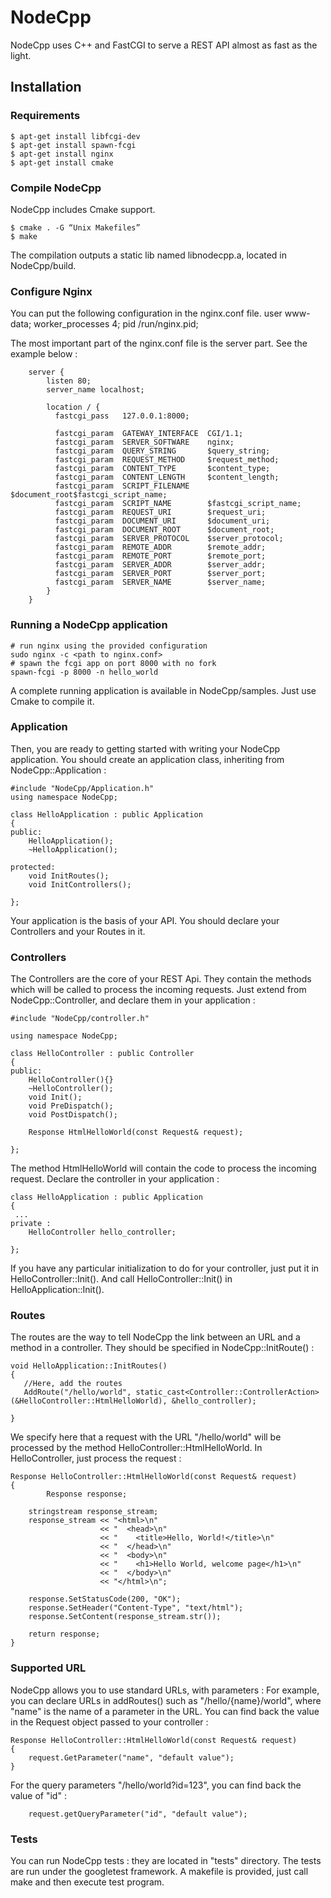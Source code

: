 NodeCpp
=======

NodeCpp uses C++ and FastCGI to serve a REST API almost as fast as the light.

Installation
------------

### Requirements

	$ apt-get install libfcgi-dev
	$ apt-get install spawn-fcgi
	$ apt-get install nginx
	$ apt-get install cmake

### Compile NodeCpp
NodeCpp includes Cmake support.

	$ cmake . -G “Unix Makefiles”
	$ make

The compilation outputs a static lib named libnodecpp.a, located in NodeCpp/build.


### Configure Nginx

You can put the following configuration in the nginx.conf file.
	user www-data;
	worker_processes 4;
	pid /run/nginx.pid;

The most important part of the nginx.conf file is the server part. See the example below :


	    server {
	        listen 80;
	        server_name localhost;

	        location / {
	          fastcgi_pass   127.0.0.1:8000;

	          fastcgi_param  GATEWAY_INTERFACE  CGI/1.1;
	          fastcgi_param  SERVER_SOFTWARE    nginx;
	          fastcgi_param  QUERY_STRING       $query_string;
	          fastcgi_param  REQUEST_METHOD     $request_method;
	          fastcgi_param  CONTENT_TYPE       $content_type;
	          fastcgi_param  CONTENT_LENGTH     $content_length;
	          fastcgi_param  SCRIPT_FILENAME    $document_root$fastcgi_script_name;
	          fastcgi_param  SCRIPT_NAME        $fastcgi_script_name;
	          fastcgi_param  REQUEST_URI        $request_uri;
	          fastcgi_param  DOCUMENT_URI       $document_uri;
	          fastcgi_param  DOCUMENT_ROOT      $document_root;
	          fastcgi_param  SERVER_PROTOCOL    $server_protocol;
	          fastcgi_param  REMOTE_ADDR        $remote_addr;
	          fastcgi_param  REMOTE_PORT        $remote_port;
	          fastcgi_param  SERVER_ADDR        $server_addr;
	          fastcgi_param  SERVER_PORT        $server_port;
	          fastcgi_param  SERVER_NAME        $server_name;
		    }
	    }
	



### Running a NodeCpp application
	
	# run nginx using the provided configuration
	sudo nginx -c <path to nginx.conf>
	# spawn the fcgi app on port 8000 with no fork
	spawn-fcgi -p 8000 -n hello_world
	
A complete running application is available in NodeCpp/samples. Just use Cmake to compile it.

### Application

Then, you are ready to getting started with writing your NodeCpp application.
You should create an application class, inheriting from NodeCpp::Application :

	#include "NodeCpp/Application.h"
	using namespace NodeCpp;

	class HelloApplication : public Application
	{
	public:
	    HelloApplication();
	    ~HelloApplication();
	
	protected:
	    void InitRoutes();
	    void InitControllers();
	
	};

Your application is the basis of your API. You should declare your Controllers and your Routes in it.

### Controllers

The Controllers are the core of your REST Api. They contain the methods which will be called to process the incoming requests. Just extend from NodeCpp::Controller, and declare them in your application :

	#include "NodeCpp/controller.h"

	using namespace NodeCpp;
	
	class HelloController : public Controller
	{
	public:
	    HelloController(){}
	    ~HelloController();
	    void Init();
	    void PreDispatch();
	    void PostDispatch();
	
	    Response HtmlHelloWorld(const Request& request);
	    
	};
The method HtmlHelloWorld will contain the code to process the incoming request.
Declare the controller in your application :

	class HelloApplication : public Application
	{
	 ...
	private :
	    HelloController hello_controller;
	
	};
If you have any particular initialization to do for your controller, just put it in HelloController::Init(). And call HelloController::Init() in HelloApplication::Init().

### Routes

The routes are the way to tell NodeCpp the link between an URL and a method in a controller.
They should be specified in NodeCpp::InitRoute() :

	void HelloApplication::InitRoutes()
	{
	   //Here, add the routes
	   AddRoute("/hello/world", static_cast<Controller::ControllerAction>(&HelloController::HtmlHelloWorld), &hello_controller);
	
	}
We specify here that a request with the URL "/hello/world" will be processed by the method HelloController::HtmlHelloWorld.
In HelloController, just process the request :

	Response HelloController::HtmlHelloWorld(const Request& request)
	{
		    Response response;
	
	    stringstream response_stream;
	    response_stream << "<html>\n"
	                    << "  <head>\n"
	                    << "    <title>Hello, World!</title>\n"
	                    << "  </head>\n"
	                    << "  <body>\n"
	                    << "    <h1>Hello World, welcome page</h1>\n"
	                    << "  </body>\n"
	                    << "</html>\n";
	
	    response.SetStatusCode(200, "OK");
	    response.SetHeader("Content-Type", "text/html");
	    response.SetContent(response_stream.str());
	
	    return response;
	}

### Supported URL 


NodeCpp allows you to use standard URLs, with parameters :
For example, you can declare URLs in addRoutes() such as "/hello/{name}/world", where "name" is the name of a parameter in the URL.
You can find back the value in the Request object passed to your controller :

	Response HelloController::HtmlHelloWorld(const Request& request)
	{
		request.GetParameter("name", "default value");
	}
For the query parameters "/hello/world?id=123", you can find back the value of "id" :

		request.getQueryParameter("id", "default value");

### Tests

You can run NodeCpp tests :  they are located in "tests" directory. The tests are run under the googletest framework. A makefile is provided, just call make and then execute test program.
